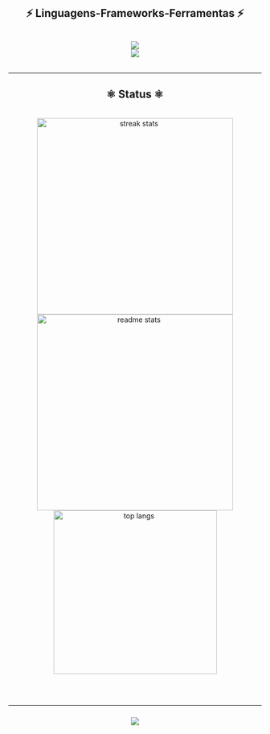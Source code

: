  <h2 align="center">⚡ Linguagens-Frameworks-Ferramentas ⚡</h2>
<br/>
<div align="center">
    <img src="https://skillicons.dev/icons?i=nodejs,github,python,javascript" /><br>
    <img src="https://skillicons.dev/icons?i=react,bootstrap,html,css,vscode,django" />
</div>

<br/>

<hr/>

<h2 align="center">⚛ Status ⚛</h2>
<br>
<div align=center>
  <img width=390 src="https://streak-stats.demolab.com/?user=caalexandre&count_private=true&theme=react&border_radius=10" alt="streak stats"/>
  <img width=390 src="https://github-readme-stats.vercel.app/api?username=caalexandre&show_icons=true&theme=react&rank_icon=github&border_radius=10" alt="readme stats" />
  <br/>
  <img width=325 align="center" src="https://github-readme-stats.vercel.app/api/top-langs/?username=caalexandre&hide=HTML&langs_count=8&layout=compact&theme=react&border_radius=10&size_weight=0.5&count_weight=0.5&exclude_repo=github-readme-stats" alt="top langs" />
</div>

<br/><br/>
<hr/>

<h3 align="center">
    <img src="https://readme-typing-svg.herokuapp.com/?font=Righteous&size=25&center=true&vCenter=true&width=500&height=70&duration=4000&lines=Ja'h+Podi'h+All-Mossar+😋?">
</h3>

<br/>
